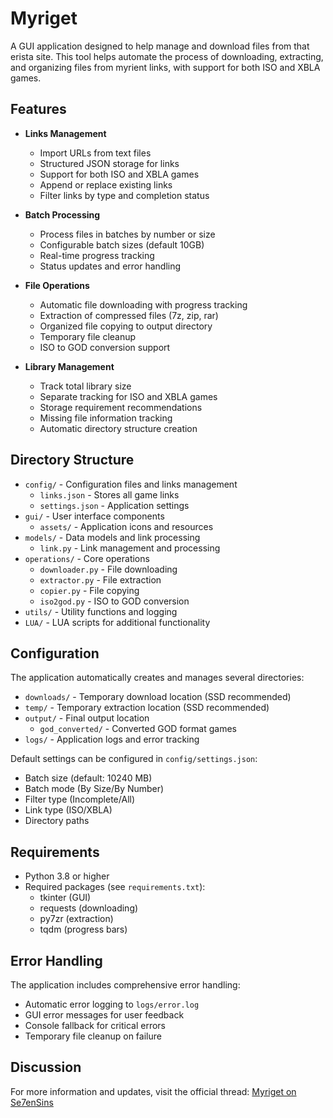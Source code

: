 # Myriget

A GUI application designed to help manage and download files from that erista site. This tool helps automate the process of downloading, extracting, and organizing files from myrient links, with support for both ISO and XBLA games.

## Features

- **Links Management**
  - Import URLs from text files
  - Structured JSON storage for links
  - Support for both ISO and XBLA games
  - Append or replace existing links
  - Filter links by type and completion status

- **Batch Processing**
  - Process files in batches by number or size
  - Configurable batch sizes (default 10GB)
  - Real-time progress tracking
  - Status updates and error handling

- **File Operations**
  - Automatic file downloading with progress tracking
  - Extraction of compressed files (7z, zip, rar)
  - Organized file copying to output directory
  - Temporary file cleanup
  - ISO to GOD conversion support

- **Library Management**
  - Track total library size
  - Separate tracking for ISO and XBLA games
  - Storage requirement recommendations
  - Missing file information tracking
  - Automatic directory structure creation

## Directory Structure

- `config/` - Configuration files and links management
  - `links.json` - Stores all game links
  - `settings.json` - Application settings
- `gui/` - User interface components
  - `assets/` - Application icons and resources
- `models/` - Data models and link processing
  - `link.py` - Link management and processing
- `operations/` - Core operations
  - `downloader.py` - File downloading
  - `extractor.py` - File extraction
  - `copier.py` - File copying
  - `iso2god.py` - ISO to GOD conversion
- `utils/` - Utility functions and logging
- `LUA/` - LUA scripts for additional functionality

## Configuration

The application automatically creates and manages several directories:

- `downloads/` - Temporary download location (SSD recommended)
- `temp/` - Temporary extraction location (SSD recommended)
- `output/` - Final output location
  - `god_converted/` - Converted GOD format games
- `logs/` - Application logs and error tracking

Default settings can be configured in `config/settings.json`:
- Batch size (default: 10240 MB)
- Batch mode (By Size/By Number)
- Filter type (Incomplete/All)
- Link type (ISO/XBLA)
- Directory paths

## Requirements

- Python 3.8 or higher
- Required packages (see `requirements.txt`):
  - tkinter (GUI)
  - requests (downloading)
  - py7zr (extraction)
  - tqdm (progress bars)

## Error Handling

The application includes comprehensive error handling:
- Automatic error logging to `logs/error.log`
- GUI error messages for user feedback
- Console fallback for critical errors
- Temporary file cleanup on failure

## Discussion

For more information and updates, visit the official thread:
[Myriget on Se7enSins](https://www.se7ensins.com/forums/threads/erista-me-companion.1887960/) 